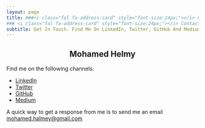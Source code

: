```yaml
---
layout: page
title: ###<i class="fal fa-address-card" style="font-size:24px;"></i> Contact
### <i class="fal fa-address-card" style="font-size:24px;"></i> Contact
subtitle: Get In Touch. Find Me On LinkedIn, Twitter, GitHub And Medium.
---
```

<h2 style="text-align:center;">Mohamed Helmy</h2>

Find me on the following channels:

- <a href="https://www.linkedin.com/in/mohamedhelmy" target="_blank">LinkedIn</a>
- <a href="http://twitter.com/MHelmyMashali" target="_blank">Twitter</a>
- <a href="https://github.com/M-Helmy" target="_blank">GitHub</a>
- <a href="https://medium.com/@MohamedHelmyMashali" target="_blank">Medium</a>

A quick way to get a response from me is to send me an email <a href="mailto:mohamed.halmey@gmail.com">mohamed.halmey@gmail.com</a><br>

